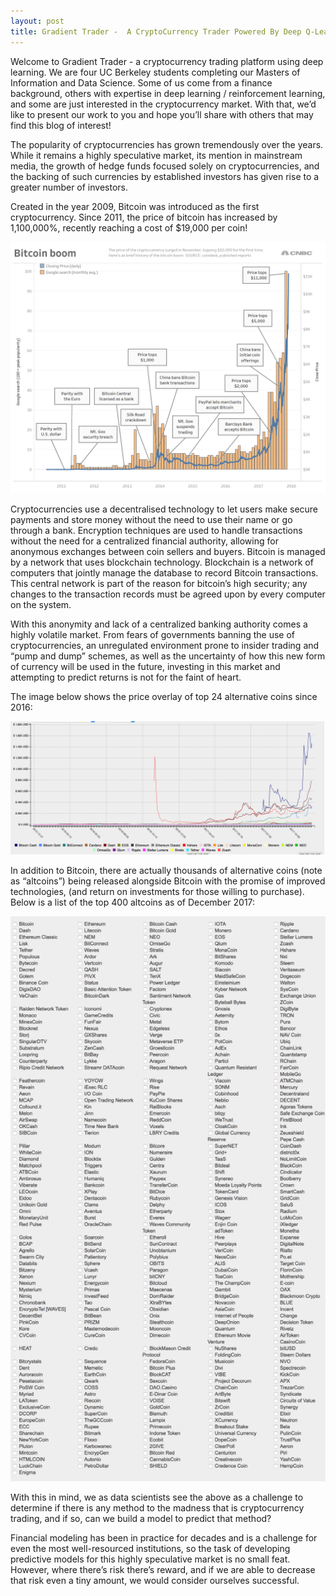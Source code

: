 ```yaml
---
layout: post
title: Gradient Trader -  A CryptoCurrency Trader Powered By Deep Q-Learning
---
```


Welcome to Gradient Trader - a cryptocurrency trading platform using deep learning. We are four UC Berkeley students completing our Masters of Information and Data Science. Some of us come from a finance background, others with expertise in deep learning / reinforcement learning, and some are just interested in the cryptocurrency market. With that, we’d like to present our work to you and hope you’ll share with others that may find this blog of interest!

The popularity of cryptocurrencies has grown tremendously over the years. While it remains a  highly speculative market, its mention in mainstream media, the growth of hedge funds focused solely on cryptocurrencies, and the backing of such currencies by established investors has given rise to a greater number of investors. 

Created in the year 2009, Bitcoin was introduced as the first cryptocurrency. Since 2011, the price of bitcoin has increased by 1,100,000%, recently reaching a cost of $19,000 per coin!

![Bitcoin Boom](https://github.com/GradientTrader/gradienttrader.github.io/blob/master/images/bitcoin_boom.png?raw=true)

Cryptocurrencies use a decentralised technology to let users make secure payments and store money without the need to use their name or go through a bank. Encryption techniques are used to handle transactions without the need for  a centralized financial authority, allowing for  anonymous exchanges between coin sellers and buyers. Bitcoin is managed by a network that uses blockchain technology. Blockchain is a network of computers that jointly manage the database to record Bitcoin transactions. This central network is part of the reason for bitcoin’s high security; any changes to the transaction records must be agreed upon by every computer on the system. 

With this anonymity and lack of a centralized banking authority comes a highly volatile market. From fears of governments banning the use of cryptocurrencies, an unregulated environment prone to insider trading and “pump and dump” schemes, as well as the uncertainty of how this new form of currency will be used in the future, investing in this market and attempting to predict returns is not for the faint of heart. 

The image below shows the price overlay of top 24 alternative coins since 2016:

![Altcoins Overlay](https://github.com/GradientTrader/gradienttrader.github.io/blob/master/images/altcoins_overlay.png?raw=true)

In addition to Bitcoin, there are actually thousands of alternative coins (note as “altcoins”) being released alongside Bitcoin with the promise of improved technologies,  (and return on investments for those willing to purchase). Below is a list of the top 400 altcoins as of December 2017:

![Altcoins List](https://github.com/GradientTrader/gradienttrader.github.io/blob/master/images/altcoin_list.png?raw=true)

With this in mind, we as data scientists see the above as a challenge to determine if there is any method to the madness that is cryptocurrency trading, and if so, can we build a model to predict that method? 

Financial modeling has been in practice for decades and is a challenge for even the most well-resourced institutions, so the task of developing predictive models for this highly speculative market is no small feat. However, where there’s risk there’s reward, and if we are able to decrease that risk even a tiny amount, we would consider ourselves successful. 

